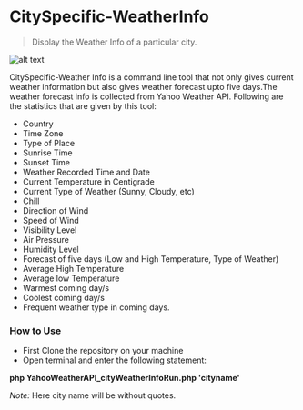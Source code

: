 CitySpecific-WeatherInfo
========================

> Display the Weather Info of a particular city.

![alt text](https://lh6.ggpht.com/AQgEWq9WMSMD1MPd2RDqS6HJCzq8nu-iRFW3PvKqTb1IglzRh5DChrruWlcJmvoQ_zo=w300
 "Logo Title Text 1")

CitySpecific-Weather Info is a command line tool that not only gives 
current weather information but also gives weather forecast upto five
days.The weather forecast info is collected from Yahoo Weather API. Following are the statistics that are given by this tool:

-  Country
-  Time Zone
-  Type of Place
-  Sunrise Time
-  Sunset Time
-  Weather Recorded Time and Date
-  Current Temperature in Centigrade
-  Current Type of Weather (Sunny, Cloudy, etc)
-  Chill
-  Direction of Wind 
-  Speed of Wind
-  Visibility Level
-  Air Pressure
-  Humidity Level
-  Forecast of five days (Low and High Temperature, Type of Weather)
-  Average High Temperature
-  Average low Temperature
-  Warmest coming day/s
-  Coolest coming day/s
-  Frequent weather type in coming days.

### How to Use

- First Clone the repository on your machine
- Open terminal and enter the following statement:
  
 **php YahooWeatherAPI_cityWeatherInfoRun.php 'cityname'**

 *Note:*  Here city name will be without quotes.

